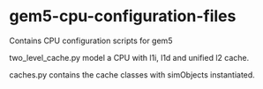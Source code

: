 # gem5-cpu-configuration-files
Contains CPU configuration scripts for gem5

two_level_cache.py model a CPU with l1i, l1d and unified l2 cache.

caches.py contains the cache classes with simObjects instantiated.
